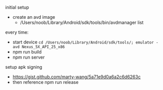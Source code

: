initial setup
- create an avd image
    - /Users/noob/Library/Android/sdk/tools/bin/avdmanager list

every time:
- start device `cd /Users/noob/Library/Android/sdk/tools/; emulator -avd Nexus_5X_API_25_x86`
- npm run build
- npm run server

setup apk signing
- https://gist.github.com/marty-wang/5a71e9d0a6a2c6d6263c
- then reference npm run release
